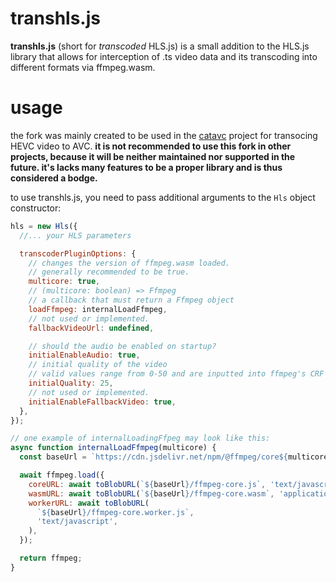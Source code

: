 # transhls.js

**transhls.js** (short for _transcoded_ HLS.js) is a small addition to the HLS.js library that allows for interception of .ts video data and its transcoding into different formats via ffmpeg.wasm.

# usage

the fork was mainly created to be used in the [catavc](https://nedoxff.github.io/projects/catavc) project for transocing HEVC video to AVC. **it is not recommended to use this fork in other projects, because it will be neither maintained nor supported in the future. it's lacks many features to be a proper library and is thus considered a bodge.**

to use transhls.js, you need to pass additional arguments to the `Hls` object constructor:

```js
hls = new Hls({
  //... your HLS parameters

  transcoderPluginOptions: {
    // changes the version of ffmpeg.wasm loaded.
    // generally recommended to be true.
    multicore: true,
    // (multicore: boolean) => Ffmpeg
    // a callback that must return a Ffmpeg object
    loadFfmpeg: internalLoadFfmpeg,
    // not used or implemented.
    fallbackVideoUrl: undefined,

    // should the audio be enabled on startup?
    initialEnableAudio: true,
    // initial quality of the video
    // valid values range from 0-50 and are inputted into ffmpeg's CRF parameter (51 - initialQuality)
    initialQuality: 25,
    // not used or implemented.
    initialEnableFallbackVideo: true,
  },
});

// one example of internalLoadingFfpeg may look like this:
async function internalLoadFfmpeg(multicore) {
  const baseUrl = `https://cdn.jsdelivr.net/npm/@ffmpeg/core${multicore ? '-mt' : ''}@0.12.6/dist/esm`;

  await ffmpeg.load({
    coreURL: await toBlobURL(`${baseUrl}/ffmpeg-core.js`, 'text/javascript'),
    wasmURL: await toBlobURL(`${baseUrl}/ffmpeg-core.wasm`, 'application/wasm'),
    workerURL: await toBlobURL(
      `${baseUrl}/ffmpeg-core.worker.js`,
      'text/javascript',
    ),
  });

  return ffmpeg;
}
```
